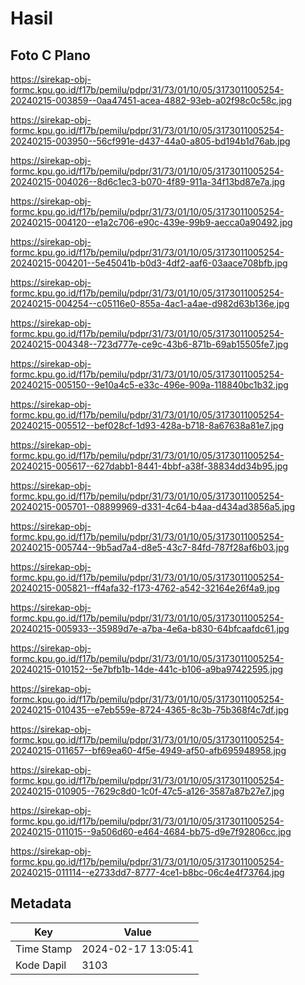 # Hasil

## Foto C Plano

https://sirekap-obj-formc.kpu.go.id/f17b/pemilu/pdpr/31/73/01/10/05/3173011005254-20240215-003859--0aa47451-acea-4882-93eb-a02f98c0c58c.jpg

https://sirekap-obj-formc.kpu.go.id/f17b/pemilu/pdpr/31/73/01/10/05/3173011005254-20240215-003950--56cf991e-d437-44a0-a805-bd194b1d76ab.jpg

https://sirekap-obj-formc.kpu.go.id/f17b/pemilu/pdpr/31/73/01/10/05/3173011005254-20240215-004026--8d6c1ec3-b070-4f89-911a-34f13bd87e7a.jpg

https://sirekap-obj-formc.kpu.go.id/f17b/pemilu/pdpr/31/73/01/10/05/3173011005254-20240215-004120--e1a2c706-e90c-439e-99b9-aecca0a90492.jpg

https://sirekap-obj-formc.kpu.go.id/f17b/pemilu/pdpr/31/73/01/10/05/3173011005254-20240215-004201--5e45041b-b0d3-4df2-aaf6-03aace708bfb.jpg

https://sirekap-obj-formc.kpu.go.id/f17b/pemilu/pdpr/31/73/01/10/05/3173011005254-20240215-004254--c05116e0-855a-4ac1-a4ae-d982d63b136e.jpg

https://sirekap-obj-formc.kpu.go.id/f17b/pemilu/pdpr/31/73/01/10/05/3173011005254-20240215-004348--723d777e-ce9c-43b6-871b-69ab15505fe7.jpg

https://sirekap-obj-formc.kpu.go.id/f17b/pemilu/pdpr/31/73/01/10/05/3173011005254-20240215-005150--9e10a4c5-e33c-496e-909a-118840bc1b32.jpg

https://sirekap-obj-formc.kpu.go.id/f17b/pemilu/pdpr/31/73/01/10/05/3173011005254-20240215-005512--bef028cf-1d93-428a-b718-8a67638a81e7.jpg

https://sirekap-obj-formc.kpu.go.id/f17b/pemilu/pdpr/31/73/01/10/05/3173011005254-20240215-005617--627dabb1-8441-4bbf-a38f-38834dd34b95.jpg

https://sirekap-obj-formc.kpu.go.id/f17b/pemilu/pdpr/31/73/01/10/05/3173011005254-20240215-005701--08899969-d331-4c64-b4aa-d434ad3856a5.jpg

https://sirekap-obj-formc.kpu.go.id/f17b/pemilu/pdpr/31/73/01/10/05/3173011005254-20240215-005744--9b5ad7a4-d8e5-43c7-84fd-787f28af6b03.jpg

https://sirekap-obj-formc.kpu.go.id/f17b/pemilu/pdpr/31/73/01/10/05/3173011005254-20240215-005821--ff4afa32-f173-4762-a542-32164e26f4a9.jpg

https://sirekap-obj-formc.kpu.go.id/f17b/pemilu/pdpr/31/73/01/10/05/3173011005254-20240215-005933--35989d7e-a7ba-4e6a-b830-64bfcaafdc61.jpg

https://sirekap-obj-formc.kpu.go.id/f17b/pemilu/pdpr/31/73/01/10/05/3173011005254-20240215-010152--5e7bfb1b-14de-441c-b106-a9ba97422595.jpg

https://sirekap-obj-formc.kpu.go.id/f17b/pemilu/pdpr/31/73/01/10/05/3173011005254-20240215-010435--e7eb559e-8724-4365-8c3b-75b368f4c7df.jpg

https://sirekap-obj-formc.kpu.go.id/f17b/pemilu/pdpr/31/73/01/10/05/3173011005254-20240215-011657--bf69ea60-4f5e-4949-af50-afb695948958.jpg

https://sirekap-obj-formc.kpu.go.id/f17b/pemilu/pdpr/31/73/01/10/05/3173011005254-20240215-010905--7629c8d0-1c0f-47c5-a126-3587a87b27e7.jpg

https://sirekap-obj-formc.kpu.go.id/f17b/pemilu/pdpr/31/73/01/10/05/3173011005254-20240215-011015--9a506d60-e464-4684-bb75-d9e7f92806cc.jpg

https://sirekap-obj-formc.kpu.go.id/f17b/pemilu/pdpr/31/73/01/10/05/3173011005254-20240215-011114--e2733dd7-8777-4ce1-b8bc-06c4e4f73764.jpg


## Metadata

| Key        | Value               |
| ---------- | ------------------- |
| Time Stamp | 2024-02-17 13:05:41 |
| Kode Dapil | 3103                |




